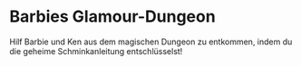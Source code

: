 # Barbies Glamour-Dungeon

Hilf Barbie und Ken aus dem magischen Dungeon zu entkommen, indem du die geheime Schminkanleitung entschlüsselst!